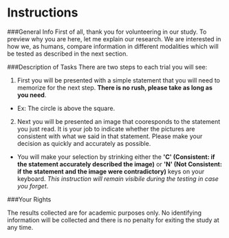 # Instructions
<div id="directions">
###General Info
First of all, thank you for volunteering in our study. To preview why you are here, let me explain our research. We are interested in how we, as humans, compare information in different modalities which will be tested as described in the next section. 

###Description of Tasks
There are two steps to each trial you will see:

1. First you will be presented with a simple statement that you will need to memorize for the next step. **There is no rush, please take as long as you need**.
  * Ex: The circle is above the square. 
2. Next you will be presented an image that cooresponds to the statement you just read. It is your job to indicate whether the pictures are consistent with what we said in that statement. Please make your decision as quickly and accurately as possible.
  * You will make your selection by strinking either the **'C' (Consistent: if the statement accurately described the image)** or **'N' (Not Consistent: if the statement and the image were contradictory)** keys on your keyboard. *This instruction will remain visibile during the testing in case you forget*.

###Your Rights

The results collected are for academic purposes only.  No identifying information will be collected and there is no penalty for exiting the study at any time.
</div>
 

